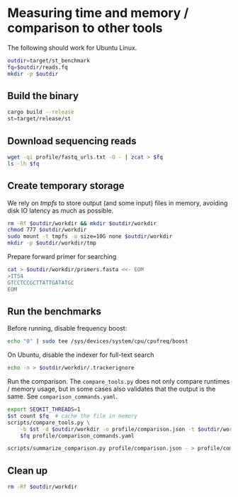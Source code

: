 # Measuring time and memory / comparison to other tools

The following should work for Ubuntu Linux.

```bash
outdir=target/st_benchmark
fq=$outdir/reads.fq
mkdir -p $outdir
```

## Build the binary

```bash
cargo build --release
st=target/release/st
```

## Download sequencing reads


```bash
wget -qi profile/fastq_urls.txt -O - | zcat > $fq
ls -lh $fq
```

## Create temporary storage

We rely on *tmpfs* to store output (and some input) files in memory,
avoiding disk IO latency as much as possible.

```bash
rm -Rf $outdir/workdir && mkdir $outdir/workdir
chmod 777 $outdir/workdir
sudo mount -t tmpfs -o size=10G none $outdir/workdir
mkdir -p $outdir/workdir/tmp
```

Prepare forward primer for searching

```bash
cat > $outdir/workdir/primers.fasta <<- EOM
>ITS4
GTCCTCCGCTTATTGATATGC
EOM
```

## Run the benchmarks

Before running, disable frequency boost:

```bash
echo "0" | sudo tee /sys/devices/system/cpu/cpufreq/boost
```

On Ubuntu, disable the indexer for full-text search

```bash
echo -n > $outdir/workdir/.trackerignore
```

Run the comparison. The `compare_tools.py` does not only compare runtimes / memory usage,
but in some cases also validates that the output is the same.
See `comparison_commands.yaml`.

```bash
export SEQKIT_THREADS=1
$st count $fq  # cache the file in memory
scripts/compare_tools.py \
    -b $st -d $outdir/workdir -o profile/comparison.json -t $outdir/workdir/tmp \
    $fq profile/comparison_commands.yaml 

scripts/summarize_comparison.py profile/comparison.json - > profile/comparison.md
```

## Clean up

```bash
rm -Rf $outdir/workdir
```
